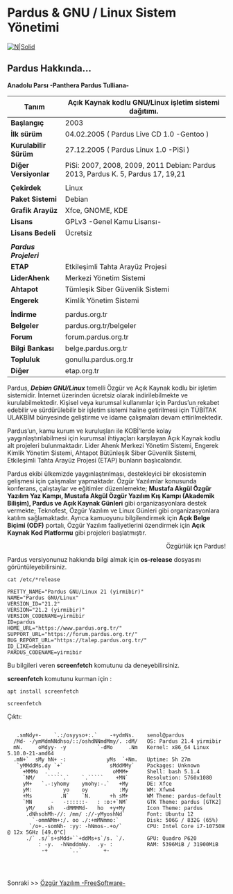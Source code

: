# Pardus & GNU / Linux Sistem Yönetimi 

[![N|Solid](https://www.pardus.org.tr/wp-content/uploads/2019/12/parduslogo.png)](https://pardus.org.tr)
## Pardus Hakkında...

**Anadolu Parsı  -Panthera Pardus Tulliana-**

|    Tanım     | Açık Kaynak kodlu GNU/Linux işletim sistemi dağıtımı.    |
|--------------|------------------|
|**Başlangıç**    | 2003   |
|**İlk sürüm**    | 04.02.2005 ( Pardus Live CD 1.0  -Gentoo )  |
|**Kurulabilir Sürüm** | 27.12.2005 ( Pardus Linux 1.0  -PiSi ) |
|**Diğer Versiyonlar**|PiSi: 2007, 2008, 2009, 2011 Debian: Pardus 2013, Pardus K. 5, Pardus 17, 19,21|
||
|**Çekirdek**|Linux|
|**Paket Sistemi** | Debian|
|**Grafik Arayüz** |Xfce, GNOME, KDE|
|**Lisans**        |GPLv3 -Genel Kamu Lisansı-|
|**Lisans Bedeli** |Ücretsiz|
||
|**_Pardus Projeleri_**|
|**ETAP**| Etkileşimli Tahta Arayüz Projesi|
|**LiderAhenk**|Merkezi Yönetim Sistemi|
|**Ahtapot**| Tümleşik Siber Güvenlik Sistemi|
|**Engerek** |Kimlik Yönetim Sistemi|
||
|**İndirme**  | pardus.org.tr|
|**Belgeler** |pardus.org.tr/belgeler|
|**Forum**    |forum.pardus.org.tr|
|**Bilgi Bankası**|belge.pardus.org.tr|
|**Topluluk**     |gonullu.pardus.org.tr|
|**Diğer**        |etap.org.tr|

Pardus, _**Debian GNU/Linux**_ temelli Özgür ve Açık Kaynak kodlu bir işletim sistemidir. İnternet üzerinden ücretsiz olarak indirilebilmekte ve kurulabilmektedir. Kişisel veya kurumsal kullanımlar için Pardus’un rekabet edebilir ve sürdürülebilir bir işletim sistemi haline getirilmesi için TÜBİTAK ULAKBİM bünyesinde geliştirme ve idame çalışmaları devam ettirilmektedir.

Pardus’un, kamu kurum ve kuruluşları ile KOBİ’lerde kolay yaygınlaştırılabilmesi için kurumsal ihtiyaçları karşılayan Açık Kaynak kodlu alt projeleri bulunmaktadır. Lider Ahenk Merkezi Yönetim Sistemi, Engerek Kimlik Yönetim Sistemi, Ahtapot Bütünleşik Siber Güvenlik Sistemi, Etkileşimli Tahta Arayüz Projesi (ETAP) bunların başlıcalarıdır.

Pardus ekibi ülkemizde yaygınlaştırılması, destekleyici bir ekosistemin gelişmesi için çalışmalar yapmaktadır. Özgür Yazılımlar konusunda konferans, çalıştaylar ve eğitimler düzenlemekte; **Mustafa Akgül Özgür Yazılım Yaz Kampı, Mustafa Akgül Özgür Yazılım Kış Kampı (Akademik Bilişim), Pardus ve Açık Kaynak Günleri** gibi organizasyonlara destek vermekte; Teknofest, Özgür Yazılım ve Linux Günleri gibi organizasyonlara katılım sağlamaktadır. Ayrıca kamuoyunu bilgilendirmek için **Açık Belge Biçimi (ODF)** portalı, Özgür Yazılım faaliyetlerini özendirmek için **Açık Kaynak Kod Platformu** gibi projeleri başlatmıştır.
<p align="right">
Özgürlük içn Pardus!
</p>

Pardus versiyonunuz hakkında bilgi almak için **os-release** dosyasını görüntüleyebilirsiniz.

``` {.sh}
cat /etc/*release
```

``` {echo}
PRETTY_NAME="Pardus GNU/Linux 21 (yirmibir)"
NAME="Pardus GNU/Linux"
VERSION_ID="21.2"
VERSION="21.2 (yirmibir)"
VERSION_CODENAME=yirmibir
ID=pardus
HOME_URL="https://www.pardus.org.tr/"
SUPPORT_URL="https://forum.pardus.org.tr/"
BUG_REPORT_URL="https://talep.pardus.org.tr/"
ID_LIKE=debian
PARDUS_CODENAME=yirmibir
```

Bu bilgileri veren **screenfetch** komutunu da deneyebilirsiniz.

**screenfetch** komutunu kurman için :

``` {.sh}
apt install screenfetch 
```


``` {.sh}
screenfetch 
```

Çıktı:

``` {echo}

   .smNdy+-    `.:/osyyso+:.`    -+ydmNs.    senol@pardus
  /Md- -/ymMdmNNdhso/::/oshdNNmdMmy/. :dM/   OS: Pardus 21.4 yirmibir
  mN.     oMdyy- -y          `-dMo     .Nm   Kernel: x86_64 Linux 5.10.0-21-amd64
  .mN+`  sMy hN+ -:             yMs  `+Nm.   Uptime: 5h 27m
   `yMMddMs.dy `+`               sMddMMy`    Packages: Unknown
     +MMMo  .`  .                 oMMM+      Shell: bash 5.1.4
     `NM/    `````.`    `.`````    +MN`      Resolution: 5760x1080
     yM+   `.-:yhomy    ymohy:-.`   +My      DE: Xfce
     yM:          yo    oy          :My      WM: Xfwm4
     +Ms         .N`    `N.      +h sM+      WM Theme: pardus-default
     `MN      -   -::::::-   : :o:+`NM`      GTK Theme: pardus [GTK2]
      yM/    sh   -dMMMMd-   ho  +y+My       Icon Theme: pardus
      .dNhsohMh-//: /mm/ ://-yMyoshNd`       Font: Ubuntu 12
        `-ommNMm+:/. oo ./:+mMNmmo:`         Disk: 506G / 832G (65%)
       `/o+.-somNh- :yy: -hNmos-.+o/`        CPU: Intel Core i7-10750H @ 12x 5GHz [49.0°C]
      ./` .s/`s+sMdd+``+ddMs+s`/s. `/.       GPU: Quadro P620
          : -y.  -hNmddmNy.  .y- :           RAM: 5396MiB / 31900MiB
           -+       `..`       +-           


```

</br>

Sonraki  >>  [Özgür Yazılım -FreeSoftware-](../hakkinda/free-software.md)